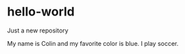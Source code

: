 # hello-world
Just a new repository


My name is Colin and my favorite color is blue. I play soccer.
